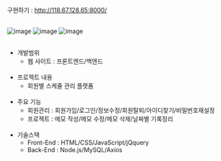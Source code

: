 구현하기 : http://118.67.128.65:8000/<br><br>

![image](https://user-images.githubusercontent.com/108252913/190981752-aa79099b-d189-4338-98c0-a780bcd4a3ee.png)
![image](https://user-images.githubusercontent.com/108252913/190981882-d94af88d-20fb-4eb1-96a1-58c55250363f.png)
![image](https://user-images.githubusercontent.com/108252913/190983011-c6212d87-edf2-47d9-95a0-c924c8abb792.png)
<br><br>
- 개발범위 
  - 웹 사이트 : 프론트엔드/백엔드<br><br>
- 프로젝트 내용
  - 회원별 스케쥴 관리 플랫폼<br><br>
- 주요 기능
  - 회원관리 : 회원가입/로그인/정보수정/회원탈퇴/아이디찾기/비밀번호재설정
  - 프로젝트 : 메모 작성/메모 수정/메모 삭제/날짜별 기록정리<br><br>
- 기술스택
  - Front-End : HTML/CSS/JavaScript/jQquery
  - Back-End : Node.js/MySQL/Axios
